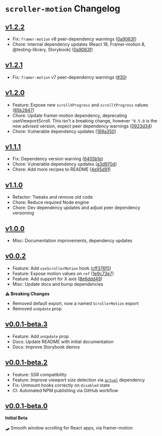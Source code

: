 # `scroller-motion` Changelog

## [v1.2.2](https://github.com/breadadams/scroller-motion/releases/tag/v1.2.2)

- Fix: `framer-motion` v8 peer-dependency warnings ([0a9063f](https://github.com/breadadams/scroller-motion/commit/0a9063f))
- Chore: Internal dependency updates (React 18, Framer-motion 8, @testing-library, Storybook) ([0a9063f](https://github.com/breadadams/scroller-motion/commit/0a9063f))

## [v1.2.1](https://github.com/breadadams/scroller-motion/releases/tag/v1.2.1)

- Fix: `framer-motion` v7 peer-dependency warnings ([#30](https://github.com/breadadams/scroller-motion/pull/30))

## [v1.2.0](https://github.com/breadadams/scroller-motion/releases/tag/v1.2.0)

- Feature: Expose new `scrollXProgress` and `scrollYProgress` values ([85b2847](https://github.com/breadadams/scroller-motion/commit/85b2847))
- Chore: Update framer-motion dependency, deprecating useViewportScroll. This isn't a breaking change, however `^6.5.0` is the new advised version, expect peer dependency warnings ([0923d34](https://github.com/breadadams/scroller-motion/commit/0923d34))
- Chore: Vulnerable dependency updates ([169a350](https://github.com/breadadams/scroller-motion/commit/169a350))

## [v1.1.1](https://github.com/breadadams/scroller-motion/releases/tag/v1.1.1)

- Fix: Dependency version warning ([6405b1e](https://github.com/breadadams/scroller-motion/commit/6405b1e))
- Chore: Vulnerable dependency updates ([a3d970d](https://github.com/breadadams/scroller-motion/commit/a3d970d))
- Chore: Add more recipes to README ([4e95d91](https://github.com/breadadams/scroller-motion/commit/4e95d91))

## [v1.1.0](https://github.com/breadadams/scroller-motion/releases/tag/v1.1.0)

- Refactor: Tweaks and remove old code
- Chore: Reduce required Node engine
- Chore: Dev dependency updates and adjust peer dependency versioning

## [v1.0.0](https://github.com/breadadams/scroller-motion/releases/tag/v1.0.0)

- Misc: Documentation improvements, dependency updates

## [v0.0.2](https://github.com/breadadams/scroller-motion/releases/tag/v0.0.2)

- Feature: Add `useScrollerMotion` hook ([cff376f5](https://github.com/breadadams/scroller-motion/commit/cff376f5))
- Feature: Expose motion values on `ref` ([1e9c73e7](https://github.com/breadadams/scroller-motion/commit/1e9c73e7))
- Feature: Add support for X axis ([8e6ddd49](https://github.com/breadadams/scroller-motion/commit/8e6ddd49))
- Misc: Update docs and bump dependencies

**⚠️ Breaking Changes**

- Removed default export, now a named `ScrollerMotion` export
- Removed `onUpdate` prop

## [v0.0.1-beta.3](https://github.com/breadadams/scroller-motion/releases/tag/v0.0.1-beta.3)

- Feature: Add `onUpdate` prop
- Docs: Update README with initial documentation
- Docs: Improve Storybook demos

## [v0.0.1-beta.2](https://github.com/breadadams/scroller-motion/releases/tag/v0.0.1-beta.2)

- Feature: SSR compatibility
- Feature: Improve viewport size detection via [`actual`](https://github.com/ryanve/actual) dependency
- Fix: Unmount hooks correctly on `disabled` state
- CI: Automated NPM publishing via GitHub workflow

## [v0.0.1-beta.0](https://github.com/breadadams/scroller-motion/releases/tag/v0.0.1-beta.0)

**Initial Beta**

🛹 Smooth window scrolling for React apps, via framer-motion
